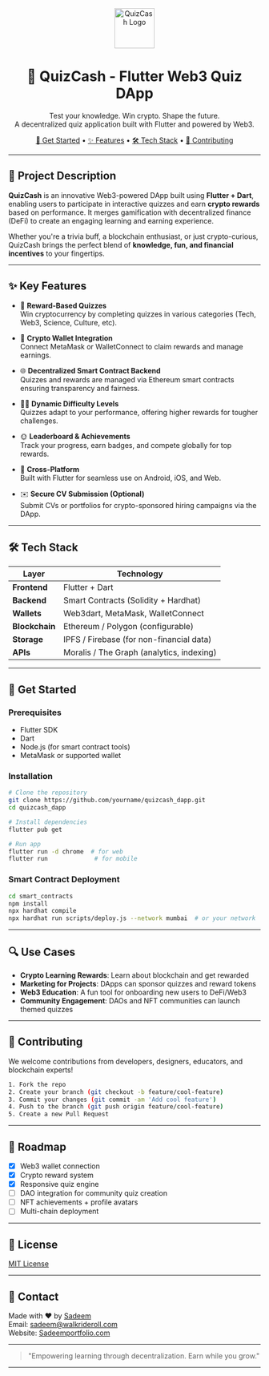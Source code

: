<div align="center">
  <img src="https://img.icons8.com/external-flaticons-flat-flat-icons/64/000000/external-quiz-education-flaticons-flat-flat-icons.png" width="80" alt="QuizCash Logo"/>
  <h1>🎯 QuizCash - Flutter Web3 Quiz DApp</h1>
  <p>
    Test your knowledge. Win crypto. Shape the future.<br/>
    A decentralized quiz application built with Flutter and powered by Web3.
  </p>
  <a href="#get-started">🚀 Get Started</a>
  •
  <a href="#features">✨ Features</a>
  •
  <a href="#tech-stack">🛠️ Tech Stack</a>
  •
  <a href="#contributing">🙌 Contributing</a>
</div>

---

## 📄 Project Description

**QuizCash** is an innovative Web3-powered DApp built using **Flutter + Dart**, enabling users to participate in interactive quizzes and earn **crypto rewards** based on performance.
It merges gamification with decentralized finance (DeFi) to create an engaging learning and earning experience.

Whether you're a trivia buff, a blockchain enthusiast, or just crypto-curious, QuizCash brings the perfect blend of **knowledge, fun, and financial incentives** to your fingertips.

---

## ✨ Key Features

- 🌟 **Reward-Based Quizzes**  
  Win cryptocurrency by completing quizzes in various categories (Tech, Web3, Science, Culture, etc).

- 🔑 **Crypto Wallet Integration**  
  Connect MetaMask or WalletConnect to claim rewards and manage earnings.

- 🌐 **Decentralized Smart Contract Backend**  
  Quizzes and rewards are managed via Ethereum smart contracts ensuring transparency and fairness.

- 🧒‍♂️ **Dynamic Difficulty Levels**  
  Quizzes adapt to your performance, offering higher rewards for tougher challenges.

- 🌞 **Leaderboard & Achievements**  
  Track your progress, earn badges, and compete globally for top rewards.

- 🌮 **Cross-Platform**  
  Built with Flutter for seamless use on Android, iOS, and Web.

- ✉️ **Secure CV Submission (Optional)**  
  Submit CVs or portfolios for crypto-sponsored hiring campaigns via the DApp.

---

## 🛠️ Tech Stack

| Layer          | Technology                            |
|----------------|----------------------------------------|
| **Frontend**   | Flutter + Dart                         |
| **Backend**    | Smart Contracts (Solidity + Hardhat)   |
| **Wallets**    | Web3dart, MetaMask, WalletConnect      |
| **Blockchain** | Ethereum / Polygon (configurable)      |
| **Storage**    | IPFS / Firebase (for non-financial data)|
| **APIs**       | Moralis / The Graph (analytics, indexing)|

---

## 🚀 Get Started

### Prerequisites
- Flutter SDK
- Dart
- Node.js (for smart contract tools)
- MetaMask or supported wallet

### Installation

```bash
# Clone the repository
git clone https://github.com/yourname/quizcash_dapp.git
cd quizcash_dapp

# Install dependencies
flutter pub get

# Run app
flutter run -d chrome  # for web
flutter run             # for mobile
```

### Smart Contract Deployment

```bash
cd smart_contracts
npm install
npx hardhat compile
npx hardhat run scripts/deploy.js --network mumbai  # or your network
```

---

## 🔍 Use Cases

- **Crypto Learning Rewards**: Learn about blockchain and get rewarded
- **Marketing for Projects**: DApps can sponsor quizzes and reward tokens
- **Web3 Education**: A fun tool for onboarding new users to DeFi/Web3
- **Community Engagement**: DAOs and NFT communities can launch themed quizzes

---

## 🤝 Contributing

We welcome contributions from developers, designers, educators, and blockchain experts!

```bash
1. Fork the repo
2. Create your branch (git checkout -b feature/cool-feature)
3. Commit your changes (git commit -am 'Add cool feature')
4. Push to the branch (git push origin feature/cool-feature)
5. Create a new Pull Request
```

---

## 🚧 Roadmap

- [x] Web3 wallet connection
- [x] Crypto reward system
- [x] Responsive quiz engine
- [ ] DAO integration for community quiz creation
- [ ] NFT achievements + profile avatars
- [ ] Multi-chain deployment

---

## 📢 License

[MIT License](LICENSE)

---

## 💬 Contact

Made with ❤️ by [Sadeem](https://linkedin.com/in/khizr-dev)  
Email: [sadeem@walkrideroll.com](mailto:sadeem@walkrideroll.com)  
Website: [Sadeemportfolio.com](https://khizrportfolio.com)

---

> "Empowering learning through decentralization. Earn while you grow."

---

